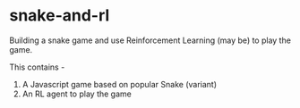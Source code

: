 # snake-and-rl
Building a snake game and use Reinforcement Learning (may be) to play the game.

This contains -
1) A Javascript game based on popular Snake (variant)
2) An RL agent to play the game
